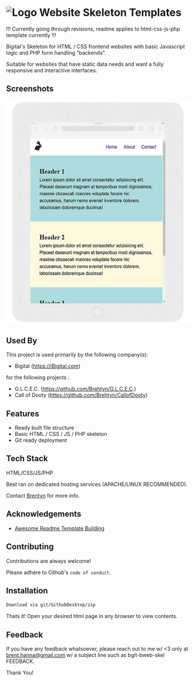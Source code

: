 # ![Logo](https://github.com/Brehtyn/bgit-bweb-skel/blob/main/html-css-js-php/assets/common/favicon.ico?raw=true) Website Skeleton Templates

!!! Currently going through revisions, readme applies to html-css-js-php template currently !!!

Bigital's Skeleton for HTML / CSS frontend websites with basic Javascript logic and PHP form handling "backends".

Suitable for websites that have static data needs and want a fully responsive and interactive interfaces.

## Screenshots

![Website Screenshot](https://github.com/Brehtyn/bgit-bweb-skel/blob/main/assets/common/SharedScreenshot.jpg?raw=true)


## Used By

This project is used primarily by the following company(s):

- Bigital (https://iBigital.com)

for the following projects : 
  
- G.L.C.E.C. (https://github.com/Brehtyn/G.L.C.E.C.)
- Call of Dooty (https://github.com/Brehtyn/CallofDooty)

## Features

- Ready built file structure
- Basic HTML / CSS / JS / PHP skeleton
- Git ready deployment

## Tech Stack

HTML/CSS/JS/PHP

Best ran on dedicated hosting services (APACHE/LINUX RECOMMENDED).

Contact [Brentyn](https://ibigital.com/) for more info.


## Acknowledgements

- [Awesome Readme Template Building](https://https://readme.so/)

## Contributing

Contributions are always welcome!

Please adhere to Github's `code of conduct`.

  
## Installation 

```bash 
Download via git/GithubDesktop/zip
```
    
Thats it! Open your desired html page in any browser to view contents.
## Feedback

If you have any feedback whatsoever, please reach out to me w/ <3 only 
at brent.hanna@gmail.com
w/ a subject line such as bgit-bweb-skel FEEDBACK.

Thank You!

  
